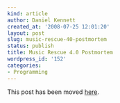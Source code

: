 ```yaml
---
kind: article
author: Daniel Kennett
created_at: '2008-07-25 12:01:20'
layout: post
slug: music-rescue-40-postmortem
status: publish
title: Music Rescue 4.0 Postmortem
wordpress_id: '152'
categories:
- Programming
---
```


This post has been moved <a href="http://www.kennettnet.co.uk/blog/full/music_rescue_4.0_postmortem/">here</a>.